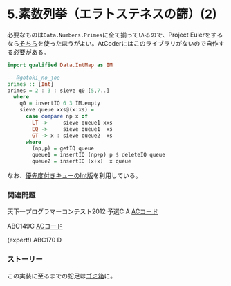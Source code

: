 # 5.素数列挙（エラトステネスの篩）\(2\)

必要なものは`Data.Numbers.Primes`に全て揃っているので、Project Eulerをするなら[そちら](../library/data.numbers.primes.md)を使ったほうがよい。AtCoderにはこのライブラリがないので自作する必要がある。

```haskell
import qualified Data.IntMap as IM

-- @gotoki_no_joe
primes :: [Int]
primes = 2 : 3 : sieve q0 [5,7..]
  where
    q0 = insertIQ 6 3 IM.empty
    sieve queue xxs@(x:xs) =
      case compare np x of
        LT ->     sieve queue1 xxs
        EQ ->     sieve queue1  xs
        GT -> x : sieve queue2  xs
      where
        (np,p) = getIQ queue
        queue1 = insertIQ (np+p) p $ deleteIQ queue
        queue2 = insertIQ (x+x)  x queue
```

なお、[優先度付きキューのInt版](../routines/priority-queue.md#int-te-hua-ban)を利用している。

### 関連問題

天下一プログラマーコンテスト2012 予選C A [ACコード](https://atcoder.jp/contests/tenka1-2012-qualC/submissions/22739024)  
ABC149C [ACコード](https://atcoder.jp/contests/abc149/submissions/22738962)  
\(expert!\) ABC170 D 

### ストーリー

この実装に至るまでの蛇足は[ゴミ箱](../superfluous/eratos.md)に。

